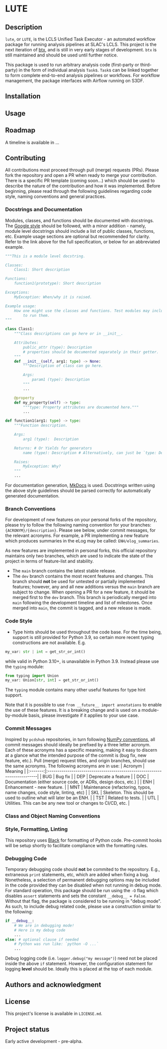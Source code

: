# LUTE

## Description
`lute`, or `LUTE`, is the LCLS Unified Task Executor - an automated workflow package for running analysis pipelines at SLAC's LCLS. This project is the next iteration of [btx](https://github.com/lcls-users/btx), and is still in very early stages of development. `btx` is still maintained and should be used until further notice.

This package is used to run arbitrary analysis code (first-party or third-party) in the form of individual analysis `Task`s. `Task`s can be linked together to form complete end-to-end analysis pipelines or workflows. For workflow management, the package interfaces with Airflow running on S3DF.

## Installation

## Usage

## Roadmap
A timeline is available in ...

## Contributing
All contributions most proceed through pull (merge) requests (PRs). Please fork the repository and open a PR when ready to merge your contribution. There is a specific PR template (coming soon...) which should be used to describe the nature of the contribution and how it was implemented. Before beginning, please read through the following guidelines regarding code style, naming conventions and general practices.

### Docstrings and Documentation
Modules, classes, and functions should be documented with docstrings. The [Google style](https://google.github.io/styleguide/pyguide.html) should be followed, with a minor addition - namely, module level docstrings should include a list of public classes, functions, etc. Example usage sections are optional but recommended for clarity. Refer to the link above for the full specification, or below for an abbreviated example.
```py
"""This is a module level docstring.

Classes:
    Class1: Short description

Functions:
    function1(prototype): Short description

Exceptions:
    MyException: When/why it is raised.

Example usage:
    How one might use the classes and functions. Test modules may include how
        to run them.
"""

class Class1:
    """Class descriptions can go here or in __init__.

    Attributes:
        public_attr (type): Description
        # properties should be documented separately in their getter.
    """
    def __init__(self, arg1: type) -> None:
        """Description of class can go here.

        Args:
            param1 (type): Description
        """
        ...

    @property
    def my_property(self) -> type:
        """type: Property attributes are documented here."""
        ...

def function1(arg1: type) -> type:
    """Function description.

    Args:
        arg1 (type):  Description

    Returns: # Or Yields for generators
        name (type): Description # Alternatively, can just be `type: Description`

    Raises:
        MyException: Why?
    """
    ...
```

For documentation generation, [MkDocs](https://www.mkdocs.org/) is used. Docstrings written using the above style guidelines should be parsed correctly for automatically generated documentation.

### Branch Conventions
For development of new features on your personal forks of the repository, please try to follow the following naming convention for your branches: `{ACRONYM}/{description}`. Please see below, under commit messages, for the relevant acronyms. For example, a PR implementing a new feature which produces summaries in the eLog may be called: `ENH/elog_summaries`.

As new features are implemented in personal forks, this official repository maintains only two branches, which are used to indicate the state of the project in terms of feature-list and stability.
* The `main` branch contains the latest stable release.
* The `dev` branch contains the most recent features and changes. This branch should **not** be used for untested or partially implemented features; however, any and all new additions versus the `main` branch are subject to change. When opening a PR for a new feature, it should be merged first to the `dev` branch. This branch is periodically merged into `main` following the development timeline and list of milestones. Once merged into `main`, the commit is tagged, and a new release is made.

### Code Style
* Type hints should be used throughout the code base. For the time being, support is still provided for Python 3.9, so certain more recent typing constructions are not available. E.g.
```py
my_var: str | int = get_str_or_int()
```
while valid in Python 3.10+, is unavailable in Python 3.9. Instead please use the `typing` module:
```py
from typing import Union
my_var: Union[str, int] = get_str_or_int()
```
The `typing` module contains many other useful features for type hint support.

Note that it is possible to use `from __future__ import annotations` to enable the use of these features. It is a breaking change and is used on a module-by-module basis, please investigate if it applies to your use case.


### Commit Messages
Inspired by `pcdshub` repositories, in turn following [NumPy conventions](https://numpy.org/doc/stable/dev/development_workflow.html#writing-the-commit-message), all commit messages should ideally be prefixed by a three letter acronym. Each of these acronyms has a specific meaning, making it easy to discern at a glance what the intended purpose of the commit is (bug fix, new feature, etc.). Pull (merge) request titles, and origin branches, should use the same acronyms. The following acronyms are in use:
| Acronym | Meaning                                                                  |
|:-------:|:-------------------------------------------------------------------------|
| BUG     | Bug fix                                                                  |
| DEP     | Deprecate a feature                                                      |
| DOC     | Documentation (either source code, or ADRs, design docs, etc.)           |
| ENH     | Enhancement - new feature.                                               |
| MNT     | Maintenance (refactoring, typos, name changes, code style, linting, etc) |
| SKL     | Skeleton. This should be used to outline what will later be an ENH.      |
| TST     | Related to tests.                                                        |
| UTL     | Utilities. This can be any new tool or changes to CI/CD, etc.            |

### Class and Object Naming Conventions

### Style, Formatting, Linting
This repository uses [Black](https://black.readthedocs.io/en/stable/) for formatting of Python code. Pre-commit hooks will be setup shortly to facilitate compliance with the formatting rules.

### Debugging Code
Temporary debugging code should **not** be commited to the repository. E.g., extraneous `print` statements, etc, which are added when fixing a bug. Nonetheless, a selection of permanent debugging options may be included in the code provided they can be disabled when not running in debug mode. For standard operation, this package should be run using the `-O` flag which disables `assert` statements and sets the constant `__debug__ = False`. Without that flag, the package is considered to be running in "debug mode". As such, to include debug related code, please use a construction similar to the following:
```py
if __debug__:
    # We are in debugging mode!
    # Here is my debug code
    ...
else: # optional clause if needed
    # Python was run like: `python -O ...`
    ...
```

Debug logging code (i.e. `logger.debug("my message")`) need not be placed inside the above `if` statement. However, the configuration statement for logging **level** should be. Ideally this is placed at the top of each module.

## Authors and acknowledgment

## License
This project's license is available in `LICENSE.md`.

## Project status
Early active development - pre-alpha.
